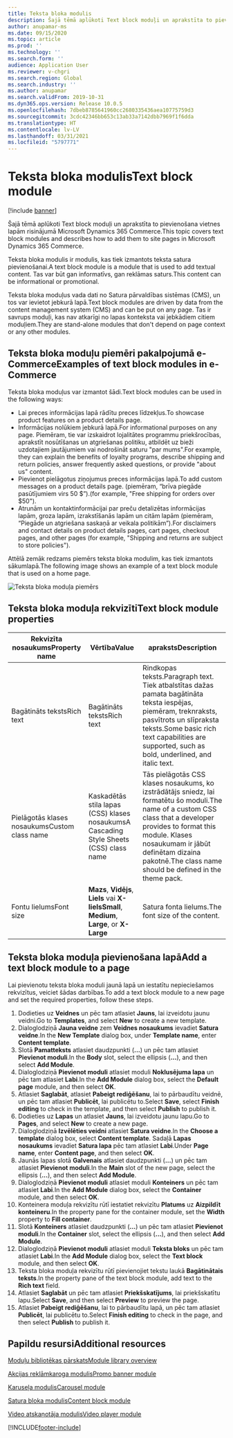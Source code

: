 ```yaml
---
title: Teksta bloka modulis
description: Šajā tēmā aplūkoti Text block moduļi un aprakstīta to pievienošana vietnes lapām risinājumā Microsoft Dynamics 365 Commerce.
author: anupamar-ms
ms.date: 09/15/2020
ms.topic: article
ms.prod: ''
ms.technology: ''
ms.search.form: ''
audience: Application User
ms.reviewer: v-chgri
ms.search.region: Global
ms.search.industry: ''
ms.author: anupamar
ms.search.validFrom: 2019-10-31
ms.dyn365.ops.version: Release 10.0.5
ms.openlocfilehash: 7dbeb8785641960cc2680335436aea10775759d3
ms.sourcegitcommit: 3cdc42346bb653c13ab33a7142dbb7969f1f6dda
ms.translationtype: HT
ms.contentlocale: lv-LV
ms.lasthandoff: 03/31/2021
ms.locfileid: "5797771"
---
```

# <a name="text-block-module"></a><span data-ttu-id="7acc5-103">Teksta bloka modulis</span><span class="sxs-lookup"><span data-stu-id="7acc5-103">Text block module</span></span>

[!include [banner](includes/banner.md)]

<span data-ttu-id="7acc5-104">Šajā tēmā aplūkoti Text block moduļi un aprakstīta to pievienošana vietnes lapām risinājumā Microsoft Dynamics 365 Commerce.</span><span class="sxs-lookup"><span data-stu-id="7acc5-104">This topic covers text block modules and describes how to add them to site pages in Microsoft Dynamics 365 Commerce.</span></span>

<span data-ttu-id="7acc5-105">Teksta bloka modulis ir modulis, kas tiek izmantots teksta satura pievienošanai.</span><span class="sxs-lookup"><span data-stu-id="7acc5-105">A text block module is a module that is used to add textual content.</span></span> <span data-ttu-id="7acc5-106">Tas var būt gan informatīvs, gan reklāmas saturs.</span><span class="sxs-lookup"><span data-stu-id="7acc5-106">This content can be informational or promotional.</span></span>

<span data-ttu-id="7acc5-107">Teksta bloka moduļus vada dati no Satura pārvaldības sistēmas (CMS), un tos var ievietot jebkurā lapā.</span><span class="sxs-lookup"><span data-stu-id="7acc5-107">Text block modules are driven by data from the content management system (CMS) and can be put on any page.</span></span> <span data-ttu-id="7acc5-108">Tas ir savrups moduļi, kas nav atkarīgi no lapas konteksta vai jebkādiem citiem moduļiem.</span><span class="sxs-lookup"><span data-stu-id="7acc5-108">They are stand-alone modules that don't depend on page context or any other modules.</span></span>

## <a name="examples-of-text-block-modules-in-e-commerce"></a><span data-ttu-id="7acc5-109">Teksta bloka moduļu piemēri pakalpojumā e-Commerce</span><span class="sxs-lookup"><span data-stu-id="7acc5-109">Examples of text block modules in e-Commerce</span></span>

<span data-ttu-id="7acc5-110">Teksta bloka moduļus var izmantot šādi.</span><span class="sxs-lookup"><span data-stu-id="7acc5-110">Text block modules can be used in the following ways:</span></span>

* <span data-ttu-id="7acc5-111">Lai preces informācijas lapā rādītu preces līdzekļus.</span><span class="sxs-lookup"><span data-stu-id="7acc5-111">To showcase product features on a product details page.</span></span>
* <span data-ttu-id="7acc5-112">Informācijas nolūkiem jebkurā lapā.</span><span class="sxs-lookup"><span data-stu-id="7acc5-112">For informational purposes on any page.</span></span> <span data-ttu-id="7acc5-113">Piemēram, tie var izskaidrot lojalitātes programmu priekšrocības, aprakstīt nosūtīšanas un atgriešanas politiku, atbildēt uz bieži uzdotajiem jautājumiem vai nodrošināt saturu "par mums".</span><span class="sxs-lookup"><span data-stu-id="7acc5-113">For example, they can explain the benefits of loyalty programs, describe shipping and return policies, answer frequently asked questions, or provide "about us" content.</span></span>
* <span data-ttu-id="7acc5-114">Pievienot pielāgotus ziņojumus preces informācijas lapā.</span><span class="sxs-lookup"><span data-stu-id="7acc5-114">To add custom messages on a product details page.</span></span> <span data-ttu-id="7acc5-115">(piemēram, “brīva piegāde pasūtījumiem virs 50 $”).</span><span class="sxs-lookup"><span data-stu-id="7acc5-115">(for example, "Free shipping for orders over $50").</span></span>
* <span data-ttu-id="7acc5-116">Atrunām un kontaktinformācijai par preču detalizētas informācijas lapām, groza lapām, izrakstīšanās lapām un citām lapām (piemēram, “Piegāde un atgriešana saskaņā ar veikala politikām”).</span><span class="sxs-lookup"><span data-stu-id="7acc5-116">For disclaimers and contact details on product details pages, cart pages, checkout pages, and other pages (for example, "Shipping and returns are subject to store policies").</span></span>

<span data-ttu-id="7acc5-117">Attēlā zemāk redzams piemērs teksta bloka modulim, kas tiek izmantots sākumlapā.</span><span class="sxs-lookup"><span data-stu-id="7acc5-117">The following image shows an example of a text block module that is used on a home page.</span></span>

![Teksta bloka moduļa piemērs](./media/ecommerce-textblock.PNG)

## <a name="text-block-module-properties"></a><span data-ttu-id="7acc5-119">Teksta bloka moduļa rekvizīti</span><span class="sxs-lookup"><span data-stu-id="7acc5-119">Text block module properties</span></span>

| <span data-ttu-id="7acc5-120">Rekvizīta nosaukums</span><span class="sxs-lookup"><span data-stu-id="7acc5-120">Property name</span></span>     | <span data-ttu-id="7acc5-121">Vērtība</span><span class="sxs-lookup"><span data-stu-id="7acc5-121">Value</span></span>                                            | <span data-ttu-id="7acc5-122">apraksts</span><span class="sxs-lookup"><span data-stu-id="7acc5-122">Description</span></span> |
|-------------------|--------------------------------------------------|-------------|
| <span data-ttu-id="7acc5-123">Bagātināts teksts</span><span class="sxs-lookup"><span data-stu-id="7acc5-123">Rich text</span></span>         | <span data-ttu-id="7acc5-124">Bagātināts teksts</span><span class="sxs-lookup"><span data-stu-id="7acc5-124">Rich text</span></span>                                        | <span data-ttu-id="7acc5-125">Rindkopas teksts.</span><span class="sxs-lookup"><span data-stu-id="7acc5-125">Paragraph text.</span></span> <span data-ttu-id="7acc5-126">Tiek atbalstītas dažas pamata bagātināta teksta iespējas, piemēram, treknraksts, pasvītrots un slīpraksta teksts.</span><span class="sxs-lookup"><span data-stu-id="7acc5-126">Some basic rich text capabilities are supported, such as bold, underlined, and italic text.</span></span> |
| <span data-ttu-id="7acc5-127">Pielāgotās klases nosaukums</span><span class="sxs-lookup"><span data-stu-id="7acc5-127">Custom class name</span></span> | <span data-ttu-id="7acc5-128">Kaskadētās stila lapas (CSS) klases nosaukums</span><span class="sxs-lookup"><span data-stu-id="7acc5-128">A Cascading Style Sheets (CSS) class name</span></span>        | <span data-ttu-id="7acc5-129">Tās pielāgotās CSS klases nosaukums, ko izstrādātājs sniedz, lai formatētu šo moduli.</span><span class="sxs-lookup"><span data-stu-id="7acc5-129">The name of a custom CSS class that a developer provides to format this module.</span></span> <span data-ttu-id="7acc5-130">Klases nosaukumam ir jābūt definētam dizaina pakotnē.</span><span class="sxs-lookup"><span data-stu-id="7acc5-130">The class name should be defined in the theme pack.</span></span> |
| <span data-ttu-id="7acc5-131">Fontu lielums</span><span class="sxs-lookup"><span data-stu-id="7acc5-131">Font size</span></span>         | <span data-ttu-id="7acc5-132">**Mazs**, **Vidējs**, **Liels** vai **X-liels**</span><span class="sxs-lookup"><span data-stu-id="7acc5-132">**Small**, **Medium**, **Large**, or **X-Large**</span></span> | <span data-ttu-id="7acc5-133">Satura fonta lielums.</span><span class="sxs-lookup"><span data-stu-id="7acc5-133">The font size of the content.</span></span> |

## <a name="add-a-text-block-module-to-a-page"></a><span data-ttu-id="7acc5-134">Teksta bloka moduļa pievienošana lapā</span><span class="sxs-lookup"><span data-stu-id="7acc5-134">Add a text block module to a page</span></span>

<span data-ttu-id="7acc5-135">Lai pievienotu teksta bloka moduli jaunā lapā un iestatītu nepieciešamos rekvizītus, veiciet šādas darbības.</span><span class="sxs-lookup"><span data-stu-id="7acc5-135">To add a text block module to a new page and set the required properties, follow these steps.</span></span>

1. <span data-ttu-id="7acc5-136">Dodieties uz **Veidnes** un pēc tam atlasiet **Jauns**, lai izveidotu jaunu veidni.</span><span class="sxs-lookup"><span data-stu-id="7acc5-136">Go to **Templates**, and select **New** to create a new template.</span></span>
1. <span data-ttu-id="7acc5-137">Dialoglodziņā **Jauna veidne** zem **Veidnes nosaukums** ievadiet **Satura veidne**.</span><span class="sxs-lookup"><span data-stu-id="7acc5-137">In the **New Template** dialog box, under **Template name**, enter **Content template**.</span></span>
1. <span data-ttu-id="7acc5-138">Slotā **Pamatteksts** atlasiet daudzpunkti (**...**) un pēc tam atlasiet **Pievienot moduli**.</span><span class="sxs-lookup"><span data-stu-id="7acc5-138">In the **Body** slot, select the ellipsis (**...**), and then select **Add Module**.</span></span>
1. <span data-ttu-id="7acc5-139">Dialoglodziņā **Pievienot moduli** atlasiet moduli **Noklusējuma lapa** un pēc tam atlasiet **Labi**.</span><span class="sxs-lookup"><span data-stu-id="7acc5-139">In the **Add Module** dialog box, select the **Default page** module, and then select **OK**.</span></span>
1. <span data-ttu-id="7acc5-140">Atlasiet **Saglabāt**, atlasiet **Pabeigt rediģēšanu**, lai to pārbaudītu veidnē, un pēc tam atlasiet **Publicēt**, lai publicētu to.</span><span class="sxs-lookup"><span data-stu-id="7acc5-140">Select **Save**, select **Finish editing** to check in the template, and then select **Publish** to publish it.</span></span>
1. <span data-ttu-id="7acc5-141">Dodieties uz **Lapas** un atlasiet **Jauns**, lai izveidotu jaunu lapu.</span><span class="sxs-lookup"><span data-stu-id="7acc5-141">Go to **Pages**, and select **New** to create a new page.</span></span>
1. <span data-ttu-id="7acc5-142">Dialoglodziņā **Izvēlēties veidni** atlasiet **Satura veidne**.</span><span class="sxs-lookup"><span data-stu-id="7acc5-142">In the **Choose a template** dialog box, select **Content template**.</span></span> <span data-ttu-id="7acc5-143">Sadaļā **Lapas nosaukums** ievadiet **Satura lapa** pēc tam atlasiet **Labi**.</span><span class="sxs-lookup"><span data-stu-id="7acc5-143">Under **Page name**, enter **Content page**, and then select **OK**.</span></span>
1. <span data-ttu-id="7acc5-144">Jaunās lapas slotā **Galvenais** atlasiet daudzpunkti (**...**) un pēc tam atlasiet **Pievienot moduli**.</span><span class="sxs-lookup"><span data-stu-id="7acc5-144">In the **Main** slot of the new page, select the ellipsis (**...**), and then select **Add Module**.</span></span>
1. <span data-ttu-id="7acc5-145">Dialoglodziņā **Pievienot moduli** atlasiet moduli **Konteiners** un pēc tam atlasiet **Labi**.</span><span class="sxs-lookup"><span data-stu-id="7acc5-145">In the **Add Module** dialog box, select the **Container** module, and then select **OK**.</span></span>
1. <span data-ttu-id="7acc5-146">Konteinera moduļa rekvizītu rūtī iestatiet rekvizītu **Platums** uz **Aizpildīt konteineru**.</span><span class="sxs-lookup"><span data-stu-id="7acc5-146">In the property pane for the container module, set the **Width** property to **Fill container**.</span></span>
1. <span data-ttu-id="7acc5-147">Slotā **Konteiners** atlasiet daudzpunkti (**...**) un pēc tam atlasiet **Pievienot moduli**.</span><span class="sxs-lookup"><span data-stu-id="7acc5-147">In the **Container** slot, select the ellipsis (**...**), and then select **Add Module**.</span></span>
1. <span data-ttu-id="7acc5-148">Dialoglodziņā **Pievienot moduli** atlasiet moduli **Teksta bloks** un pēc tam atlasiet **Labi**.</span><span class="sxs-lookup"><span data-stu-id="7acc5-148">In the **Add Module** dialog box, select the **Text block** module, and then select **OK**.</span></span> 
1. <span data-ttu-id="7acc5-149">Teksta bloka moduļa rekvizītu rūtī pievienojiet tekstu laukā **Bagātinātais teksts**.</span><span class="sxs-lookup"><span data-stu-id="7acc5-149">In the property pane of the text block module, add text to the **Rich text** field.</span></span>
1. <span data-ttu-id="7acc5-150">Atlasiet **Saglabāt** un pēc tam atlasiet **Priekšskatījums**, lai priekšskatītu lapu.</span><span class="sxs-lookup"><span data-stu-id="7acc5-150">Select **Save**, and then select **Preview** to preview the page.</span></span>
1. <span data-ttu-id="7acc5-151">Atlasiet **Pabeigt rediģēšanu**, lai to pārbaudītu lapā, un pēc tam atlasiet **Publicēt**, lai publicētu to.</span><span class="sxs-lookup"><span data-stu-id="7acc5-151">Select **Finish editing** to check in the page, and then select **Publish** to publish it.</span></span>

## <a name="additional-resources"></a><span data-ttu-id="7acc5-152">Papildu resursi</span><span class="sxs-lookup"><span data-stu-id="7acc5-152">Additional resources</span></span>

[<span data-ttu-id="7acc5-153">Moduļu bibliotēkas pārskats</span><span class="sxs-lookup"><span data-stu-id="7acc5-153">Module library overview</span></span>](starter-kit-overview.md)

[<span data-ttu-id="7acc5-154">Akcijas reklāmkaroga modulis</span><span class="sxs-lookup"><span data-stu-id="7acc5-154">Promo banner module</span></span>](add-alert.md)

[<span data-ttu-id="7acc5-155">Karuseļa modulis</span><span class="sxs-lookup"><span data-stu-id="7acc5-155">Carousel module</span></span>](add-carousel.md)

[<span data-ttu-id="7acc5-156">Satura bloka modulis</span><span class="sxs-lookup"><span data-stu-id="7acc5-156">Content block module</span></span>](add-hero-module.md)

[<span data-ttu-id="7acc5-157">Video atskaņotāja modulis</span><span class="sxs-lookup"><span data-stu-id="7acc5-157">Video player module</span></span>](add-video-player.md)



[!INCLUDE[footer-include](../includes/footer-banner.md)]